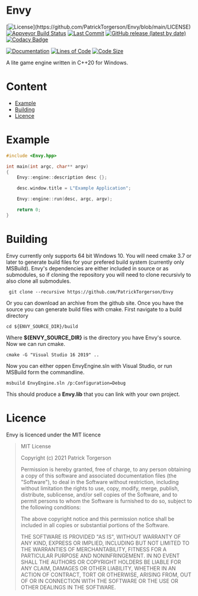 # Envy

[![License](https://img.shields.io/apm/l/atomic-design-ui.svg?)](https://github.com/PatrickTorgerson/Envy/blob/main/LICENSE)
[![Appveyor Build Status](https://ci.appveyor.com/api/projects/status/github/PatrickTorgerson/Envy?svg=true)](https://ci.appveyor.com/project/PatrickTorgerson/Envy)
[![Last Commit](https://img.shields.io/github/last-commit/PatrickTorgerson/Envy)](https://github.com/PatrickTorgerson/Envy/commits/main)
[![GitHub release (latest by date)](https://img.shields.io/github/v/release/patricktorgerson/envy?include_prereleases)](https://github.com/PatrickTorgerson/Envy/releases)
[![Codacy Badge](https://app.codacy.com/project/badge/Grade/ba76a4e0bbbf46b39fb04cd0b3788ce4)](https://www.codacy.com/gh/PatrickTorgerson/Envy/dashboard?utm_source=github.com&amp;utm_medium=referral&amp;utm_content=PatrickTorgerson/Envy&amp;utm_campaign=Badge_Grade)

[![Documentation](https://img.shields.io/github/v/release/patricktorgerson/envy?include_prereleases&label=docs)](https://patricktorgerson.github.io/Envy-docs/)
[![Lines of Code](https://tokei.rs/b1/github.com/PatrickTorgerson/Envy?category=code)](https://github.com/PatrickTorgerson/Envy)
[![Code Size](https://img.shields.io/github/languages/code-size/PatrickTorgerson/Envy)](https://github.com/PatrickTorgerson/Envy)

A lite game engine written in C++20 for Windows.


# Content

- [Example](#example)
- [Building](#building)
- [Licence](#licenseinfo)


<a name="example"></a>

# Example

```cpp
#include <Envy.hpp>

int main(int argc, char** argv)
{
    Envy::engine::description desc {};

    desc.window.title = L"Example Application";

    Envy::engine::run(desc, argc, argv);

    return 0;
}
```


<a name="building"></a>

# Building

Envy currently only supports 64 bit Windows 10.
You will need cmake 3.7 or later to generate build files for your prefered build system (currently only MSBuild).
Envy's dependencies are either included in source or as submodules, so if cloning the repository you will need to clone recursivly to also clone all submodules.

` git clone --recursive https://github.com/PatrickTorgerson/Envy`

Or you can download an archive from the github site.
Once you have the source you can generate build files with cmake. First navigate to a build directory

`cd ${ENVY_SOURCE_DIR}/build`

Where **${ENVY_SOURCE_DIR}** is the directory you have Envy's source. Now we can run cmake.

`cmake -G "Visual Studio 16 2019" ..`

Now you can either oppen EnvyEngine.sln with Visual Studio, or run MSBuild form the commandline.

`msbuild EnvyEngine.sln /p:Configuration=Debug`

This should produce a **Envy.lib** that you can link with your own project.


<a name="licenseinfo"></a>

# Licence

Envy is licenced under the MIT licence

> MIT License
>
> Copyright (c) 2021 Patrick Torgerson
>
> Permission is hereby granted, free of charge, to any person obtaining a copy
> of this software and associated documentation files (the "Software"), to deal
> in the Software without restriction, including without limitation the rights
> to use, copy, modify, merge, publish, distribute, sublicense, and/or sell
> copies of the Software, and to permit persons to whom the Software is
> furnished to do so, subject to the following conditions:
>
> The above copyright notice and this permission notice shall be included in all
> copies or substantial portions of the Software.
>
> THE SOFTWARE IS PROVIDED "AS IS", WITHOUT WARRANTY OF ANY KIND, EXPRESS OR
> IMPLIED, INCLUDING BUT NOT LIMITED TO THE WARRANTIES OF MERCHANTABILITY,
> FITNESS FOR A PARTICULAR PURPOSE AND NONINFRINGEMENT. IN NO EVENT SHALL THE
> AUTHORS OR COPYRIGHT HOLDERS BE LIABLE FOR ANY CLAIM, DAMAGES OR OTHER
> LIABILITY, WHETHER IN AN ACTION OF CONTRACT, TORT OR OTHERWISE, ARISING FROM,
> OUT OF OR IN CONNECTION WITH THE SOFTWARE OR THE USE OR OTHER DEALINGS IN THE
> SOFTWARE.